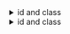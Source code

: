 <details>
    <summary>
        id and class   
    </summary>
    <details>
        <summary>
            attributes
        </summary>
    </details>
    <details>
        <summary>
            connections
        </summary>
    </details>
</details>

<details>
    <summary>
        id and class   
    </summary>
    <details>
        <summary>
           2 attributes
        </summary>
        name:item
        name:item
    </details>
    <details>
        <summary>
            connections
        </summary>
        source:target
        source:target
    </details>
</details>